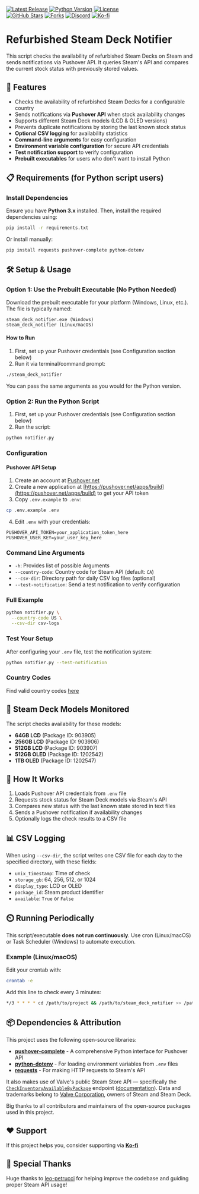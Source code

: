 [![Latest Release](https://img.shields.io/github/v/release/oblassgit/refurbished-steam-deck-notifier?include_prereleases)](https://github.com/oblassgit/refurbished-steam-deck-notifier/releases)
[![Python Version](https://img.shields.io/badge/python-3.8%2B-blue.svg)](https://www.python.org/)
[![License](https://img.shields.io/github/license/oblassgit/refurbished-steam-deck-notifier)](https://github.com/oblassgit/refurbished-steam-deck-notifier/blob/main/LICENSE)  
[![GitHub Stars](https://img.shields.io/github/stars/oblassgit/refurbished-steam-deck-notifier?style=social)](https://github.com/oblassgit/refurbished-steam-deck-notifier/stargazers)
[![Forks](https://img.shields.io/github/forks/oblassgit/refurbished-steam-deck-notifier?style=social)](https://github.com/oblassgit/refurbished-steam-deck-notifier/network/members)
[![Discord](https://img.shields.io/discord/1142517154370043974?label=Discord&logo=discord&style=flat)](https://discord.gg/5gpFTMkvJn)
[![Ko-fi](https://img.shields.io/badge/Buy%20me%20a%20coffee-Ko--fi-FF5E5B?logo=kofi&logoColor=white&style=flat)](https://ko-fi.com/looti)
# Refurbished Steam Deck Notifier

This script checks the availability of refurbished Steam Decks on Steam and sends notifications via Pushover API. It queries Steam's API and compares the current stock status with previously stored values.

## 🚀 Features

* Checks the availability of refurbished Steam Decks for a configurable country
* Sends notifications via **Pushover API** when stock availability changes
* Supports different Steam Deck models (LCD & OLED versions)
* Prevents duplicate notifications by storing the last known stock status
* **Optional CSV logging** for availability statistics
* **Command-line arguments** for easy configuration
* **Environment variable configuration** for secure API credentials
* **Test notification support** to verify configuration
* **Prebuilt executables** for users who don't want to install Python

## 📋 Requirements (for Python script users)

### Install Dependencies

Ensure you have **Python 3.x** installed. Then, install the required dependencies using:

```bash
pip install -r requirements.txt
```

Or install manually:
```bash
pip install requests pushover-complete python-dotenv
```

## 🛠 Setup & Usage

### Option 1: Use the Prebuilt Executable (No Python Needed)

Download the prebuilt executable for your platform (Windows, Linux, etc.). The file is typically named:

```
steam_deck_notifier.exe (Windows)
steam_deck_notifier (Linux/macOS)
```

#### How to Run

1. First, set up your Pushover credentials (see Configuration section below)
2. Run it via terminal/command prompt:

```bash
./steam_deck_notifier
```

You can pass the same arguments as you would for the Python version.

### Option 2: Run the Python Script

1. First, set up your Pushover credentials (see Configuration section below)
2. Run the script:

```bash
python notifier.py
```

### Configuration

#### Pushover API Setup

1. Create an account at [Pushover.net](https://pushover.net/)
2. Create a new application at [https://pushover.net/apps/build](https://pushover.net/apps/build) to get your API token
3. Copy `.env.example` to `.env`:

```bash
cp .env.example .env
```

4. Edit `.env` with your credentials:

```
PUSHOVER_API_TOKEN=your_application_token_here
PUSHOVER_USER_KEY=your_user_key_here
```

### Command Line Arguments

* `-h`: Provides list of possible Arguments
* `--country-code`: Country code for Steam API (default: `CA`)
* `--csv-dir`: Directory path for daily CSV log files (optional)
* `--test-notification`: Send a test notification to verify configuration

### Full Example

```bash
python notifier.py \
  --country-code US \
  --csv-dir csv-logs
```

### Test Your Setup

After configuring your `.env` file, test the notification system:

```bash
python notifier.py --test-notification
```

### Country Codes

Find valid country codes [here](https://github.com/RudeySH/SteamCountries/blob/master/json/countries.json)

## 💪 Steam Deck Models Monitored

The script checks availability for these models:

* **64GB LCD** (Package ID: 903905)
* **256GB LCD** (Package ID: 903906)
* **512GB LCD** (Package ID: 903907)
* **512GB OLED** (Package ID: 1202542)
* **1TB OLED** (Package ID: 1202547)

## 🔧 How It Works

1. Loads Pushover API credentials from `.env` file
2. Requests stock status for Steam Deck models via Steam's API
3. Compares new status with the last known state stored in text files
4. Sends a Pushover notification if availability changes
5. Optionally logs the check results to a CSV file

## 📊 CSV Logging

When using `--csv-dir`, the script writes one CSV file for each day to the specified directory, with these fields:

* `unix_timestamp`: Time of check
* `storage_gb`: 64, 256, 512, or 1024
* `display_type`: LCD or OLED
* `package_id`: Steam product identifier
* `available`: `True` or `False`

## ⏲️ Running Periodically

This script/executable **does not run continuously**. Use cron (Linux/macOS) or Task Scheduler (Windows) to automate execution.

### Example (Linux/macOS)

Edit your crontab with:

```bash
crontab -e
```

Add this line to check every 3 minutes:

```bash
*/3 * * * * cd /path/to/project && /path/to/steam_deck_notifier >> /path/to/logfile.log 2>&1
```

## 📦 Dependencies & Attribution

This project uses the following open-source libraries:
- [**pushover-complete**](https://github.com/sander76/pushover_complete) - A comprehensive Python interface for Pushover API
- [**python-dotenv**](https://github.com/theskumar/python-dotenv) - For loading environment variables from `.env` files
- [**requests**](https://github.com/psf/requests) - For making HTTP requests to Steam's API

It also makes use of Valve's public Steam Store API — specifically the  
[`CheckInventoryAvailableByPackage`](https://api.steampowered.com/IPhysicalGoodsService/CheckInventoryAvailableByPackage/v1?origin=https:%2F%2Fstore.steampowered.com) endpoint ([documentation](https://steamapi.xpaw.me/#IPhysicalGoodsService)). Data and trademarks belong to [Valve Corporation](https://www.valvesoftware.com/), owners of Steam and Steam Deck.

Big thanks to all contributors and maintainers of the open-source packages used in this project.

## ❤️ Support

If this project helps you, consider supporting via [**Ko-fi**](https://ko-fi.com/Y8Y41BZ8SM)

## 🥇 Special Thanks

Huge thanks to [leo-petrucci](https://github.com/leo-petrucci) for helping improve the codebase and guiding proper Steam API usage!
